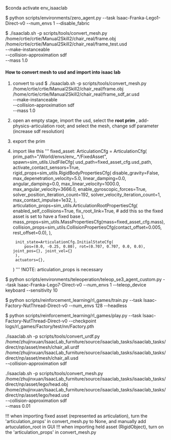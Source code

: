 $conda activate env_isaaclab


$ python scripts/environments/zero_agent.py --task Isaac-Franka-Lego1-Direct-v0 --num_envs 1 --disable_fabric

$ ./isaaclab.sh -p scripts/tools/convert_mesh.py \
  /home/crtie/crtie/Manual2Skill2/chair_real/frame.obj \
  /home/crtie/crtie/Manual2Skill2/chair_real/frame_test.usd \
  --make-instanceable \
  --collision-approximation sdf \
  --mass 1.0


#### How to convert mesh to usd and import into isaac lab
1. convert to usd
$ ./isaaclab.sh -p scripts/tools/convert_mesh.py \
  /home/crtie/crtie/Manual2Skill2/chair_real/frame.obj \
  /home/crtie/crtie/Manual2Skill2/chair_real/frame_sdf_ar.usd \
  --make-instanceable \
  --collision-approximation sdf \
  --mass 1.0

2. open an empty stage, import the usd, select the **root prim** , add-physics-articulation root; and select the mesh, change sdf parameter (increase sdf resolution)
3. export the prim
4. import like this
  '''
    fixed_asset: ArticulationCfg = ArticulationCfg(
        prim_path="/World/envs/env_.*/FixedAsset",
        spawn=sim_utils.UsdFileCfg(
            usd_path=fixed_asset_cfg.usd_path,
            activate_contact_sensors=True,
            rigid_props=sim_utils.RigidBodyPropertiesCfg(
                disable_gravity=False,
                max_depenetration_velocity=5.0,
                linear_damping=0.0,
                angular_damping=0.0,
                max_linear_velocity=1000.0,
                max_angular_velocity=3666.0,
                enable_gyroscopic_forces=True,
                solver_position_iteration_count=192,
                solver_velocity_iteration_count=1,
                max_contact_impulse=1e32,
            ),
            articulation_props=sim_utils.ArticulationRootPropertiesCfg(
                enabled_self_collisions=True,
                fix_root_link=True,  # add this so the fixed asset is set to have a fixed base
            ),
            mass_props=sim_utils.MassPropertiesCfg(mass=fixed_asset_cfg.mass),
            collision_props=sim_utils.CollisionPropertiesCfg(contact_offset=0.005, rest_offset=0.0),
        ),

        init_state=ArticulationCfg.InitialStateCfg(
            pos=(0.0, -0.25, 0.80), rot=(0.707, 0.707, 0.0, 0.0), joint_pos={}, joint_vel={}
        ),
        actuators={},
    )
  '''
  !NOTE: articulation_props is necessary



$ python scripts/environments/teleoperation/teleop_se3_agent_custom.py --task Isaac-Franka-Lego7-Direct-v0 --num_envs 1 --teleop_device keyboard --sensitivity 10


$ python scripts/reinforcement_learning/rl_games/train.py --task Isaac-Factory-NutThread-Direct-v0 --num_envs 128 --headless

$ python scripts/reinforcement_learning/rl_games/play.py --task Isaac-Factory-NutThread-Direct-v0 --checkpoint logs/rl_games/Factory/test/nn/Factory.pth


  ./isaaclab.sh -p scripts/tools/convert_urdf.py \
  /home/zhujinxuan/IsaacLab_furniture/source/isaaclab_tasks/isaaclab_tasks/direct/np/asset/mesh/chair_all.urdf \
  /home/zhujinxuan/IsaacLab_furniture/source/isaaclab_tasks/isaaclab_tasks/direct/np/asset/mesh/chair_all.usd \
  --collision-approximation sdf


./isaaclab.sh -p scripts/tools/convert_mesh.py \
  /home/zhujinxuan/IsaacLab_furniture/source/isaaclab_tasks/isaaclab_tasks/direct/np/asset/lego/head.obj \
  /home/zhujinxuan/IsaacLab_furniture/source/isaaclab_tasks/isaaclab_tasks/direct/np/asset/lego/head.usd \
  --collision-approximation sdf \
  --mass 0.01


!!! when importing fixed asset (represented as articulation), turn the 'articulation_props' in convert_mesh.py to None, and manually add artuculation_root in GUI
!!! when importing held asset (RigidObject), turn on the 'articulation_props' in convert_mesh.py